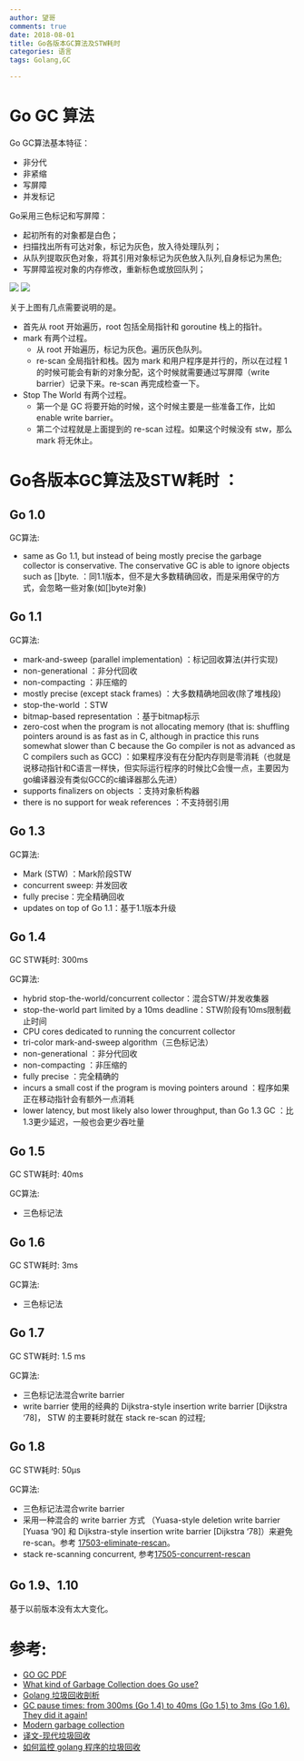 ```yaml
---
author: 望哥
comments: true
date: 2018-08-01
title: Go各版本GC算法及STW耗时
categories: 语言
tags: Golang,GC

---
```


# Go GC 算法

Go GC算法基本特征：
- 非分代
- 非紧缩
- 写屏障
- 并发标记

Go采用三色标记和写屏障：
- 起初所有的对象都是白色；
- 扫描找出所有可达对象，标记为灰色，放入待处理队列；
- 从队列提取灰色对象，将其引用对象标记为灰色放入队列,自身标记为黑色;
- 写屏障监视对象的内存修改，重新标色或放回队列；

![](http://blog.sisopipo.com/media/files/gc/golang_gc_phases.png)
![](http://blog.sisopipo.com/media/files/gc/Animation_of_tri-color_garbage_collection.gif)

关于上图有几点需要说明的是。

- 首先从 root 开始遍历，root 包括全局指针和 goroutine 栈上的指针。
- mark 有两个过程。
    - 从 root 开始遍历，标记为灰色。遍历灰色队列。
    - re-scan 全局指针和栈。因为 mark 和用户程序是并行的，所以在过程 1 的时候可能会有新的对象分配，这个时候就需要通过写屏障（write barrier）记录下来。re-scan 再完成检查一下。
- Stop The World 有两个过程。
    - 第一个是 GC 将要开始的时候，这个时候主要是一些准备工作，比如 enable write barrier。
    - 第二个过程就是上面提到的 re-scan 过程。如果这个时候没有 stw，那么 mark 将无休止。

# Go各版本GC算法及STW耗时 ：

## Go 1.0
GC算法:
- same as Go 1.1, but instead of being mostly precise the garbage collector is conservative. The conservative GC is able to ignore objects such as []byte.  ：同1.1版本，但不是大多数精确回收，而是采用保守的方式，会忽略一些对象(如[]byte对象)

## Go 1.1
GC算法:
- mark-and-sweep (parallel implementation) ：标记回收算法(并行实现)
- non-generational  ：非分代回收
- non-compacting  ：非压缩的
- mostly precise (except stack frames)  ：大多数精确地回收(除了堆栈段)
- stop-the-world  ：STW
- bitmap-based representation  ：基于bitmap标示
- zero-cost when the program is not allocating memory (that is: shuffling pointers around is as fast as in C, although in practice this runs somewhat slower than C because the Go compiler is not as advanced as C compilers such as GCC)  ：如果程序没有在分配内存则是零消耗（也就是说移动指针和C语言一样快，但实际运行程序的时候比C会慢一点，主要因为go编译器没有类似GCC的c编译器那么先进）
- supports finalizers on objects  ：支持对象析构器
- there is no support for weak references  ：不支持弱引用

## Go 1.3
GC算法:
- Mark (STW)  ：Mark阶段STW
- concurrent sweep: 并发回收
- fully precise：完全精确回收
- updates on top of Go 1.1：基于1.1版本升级

## Go 1.4

GC STW耗时: 300ms

GC算法:
- hybrid stop-the-world/concurrent collector：混合STW/并发收集器
- stop-the-world part limited by a 10ms deadline：STW阶段有10ms限制截止时间
- CPU cores dedicated to running the concurrent collector
- tri-color mark-and-sweep algorithm（三色标记法）
- non-generational ：非分代回收
- non-compacting ：非压缩的
- fully precise ：完全精确的
- incurs a small cost if the program is moving pointers around ：程序如果正在移动指针会有额外一点消耗
- lower latency, but most likely also lower throughput, than Go 1.3 GC ：比1.3更少延迟，一般也会更少吞吐量

## Go 1.5
GC STW耗时: 40ms

GC算法:
- 三色标记法


## Go 1.6
GC STW耗时: 3ms

GC算法:
- 三色标记法


## Go 1.7
GC STW耗时: 1.5 ms

GC算法:
- 三色标记法混合write barrier
- write barrier 使用的经典的 Dijkstra-style insertion write barrier [Dijkstra ‘78]， STW 的主要耗时就在 stack re-scan 的过程;


## Go 1.8
GC STW耗时: 50µs

GC算法:
- 三色标记法混合write barrier
- 采用一种混合的 write barrier 方式 （Yuasa-style deletion write barrier [Yuasa ‘90] 和 Dijkstra-style insertion write barrier [Dijkstra ‘78]）来避免 re-scan。参考 [17503-eliminate-rescan](https://github.com/golang/proposal/blob/master/design/17503-eliminate-rescan.md)。
- stack re-scanning concurrent, 参考[17505-concurrent-rescan](https://github.com/golang/proposal/blob/master/design/17505-concurrent-rescan.md)

## Go 1.9、1.10
基于以前版本没有太大变化。

# 参考:
- [GO GC PDF](https://talks.golang.org/2015/go-gc.pdf)
- [What kind of Garbage Collection does Go use?](https://stackoverflow.com/questions/7823725/what-kind-of-garbage-collection-does-go-use)
- [Golang 垃圾回收剖析](http://legendtkl.com/2017/04/28/golang-gc/)
- [GC pause times: from 300ms (Go 1.4) to 40ms (Go 1.5) to 3ms (Go 1.6). They did it again!
](https://www.reddit.com/r/golang/comments/43cpy6/gc_pause_times_from_300ms_go_14_to_40ms_go_15_to/)
- [Modern garbage collection](https://blog.plan99.net/modern-garbage-collection-911ef4f8bd8e)
- [译文-现代垃圾回收](https://segmentfault.com/a/1190000007926782)
- [如何监控 golang 程序的垃圾回收](http://holys.im/2016/07/01/monitor-golang-gc/)



